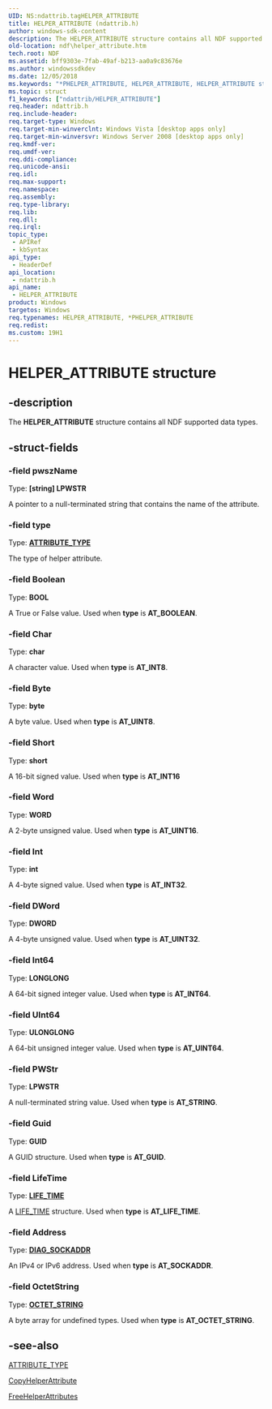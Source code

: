 ```yaml
---
UID: NS:ndattrib.tagHELPER_ATTRIBUTE
title: HELPER_ATTRIBUTE (ndattrib.h)
author: windows-sdk-content
description: The HELPER_ATTRIBUTE structure contains all NDF supported data types.
old-location: ndf\helper_attribute.htm
tech.root: NDF
ms.assetid: bff9303e-7fab-49af-b213-aa0a9c83676e
ms.author: windowssdkdev
ms.date: 12/05/2018
ms.keywords: "*PHELPER_ATTRIBUTE, HELPER_ATTRIBUTE, HELPER_ATTRIBUTE structure [NDF], ndattrib/HELPER_ATTRIBUTE, ndf.helper_attribute"
ms.topic: struct
f1_keywords: ["ndattrib/HELPER_ATTRIBUTE"]
req.header: ndattrib.h
req.include-header: 
req.target-type: Windows
req.target-min-winverclnt: Windows Vista [desktop apps only]
req.target-min-winversvr: Windows Server 2008 [desktop apps only]
req.kmdf-ver: 
req.umdf-ver: 
req.ddi-compliance: 
req.unicode-ansi: 
req.idl: 
req.max-support: 
req.namespace: 
req.assembly: 
req.type-library: 
req.lib: 
req.dll: 
req.irql: 
topic_type:
 - APIRef
 - kbSyntax
api_type:
 - HeaderDef
api_location:
 - ndattrib.h
api_name:
 - HELPER_ATTRIBUTE
product: Windows
targetos: Windows
req.typenames: HELPER_ATTRIBUTE, *PHELPER_ATTRIBUTE
req.redist: 
ms.custom: 19H1
---
```


# HELPER_ATTRIBUTE structure


## -description


The <b>HELPER_ATTRIBUTE</b> structure contains all NDF supported data types.


## -struct-fields




### -field pwszName

Type: <b>[string] LPWSTR</b>

A pointer to a null-terminated string that contains the name of the attribute.


### -field type

Type: <b><a href="https://docs.microsoft.com/windows/desktop/api/ndattrib/ne-ndattrib-tagattribute_type">ATTRIBUTE_TYPE</a></b>

The type of helper attribute.


### -field Boolean

Type: <b>BOOL</b>

A True or False value. Used when <b>type</b> is <b>AT_BOOLEAN</b>.


### -field Char

Type: <b>char</b>

A character value. Used when  <b>type</b> is <b>AT_INT8</b>.


### -field Byte

Type: <b>byte</b>

A byte value. Used when <b>type</b> is <b>AT_UINT8</b>.


### -field Short

Type: <b>short</b>

A 16-bit  signed value. Used when <b>type</b> is <b>AT_INT16</b>


### -field Word

Type: <b>WORD</b>

A 2-byte unsigned value. Used when <b>type</b> is <b>AT_UINT16</b>.


### -field Int

Type: <b>int</b>

A 4-byte signed value. Used when <b>type</b> is <b>AT_INT32</b>.


### -field DWord

Type: <b>DWORD</b>

A 4-byte unsigned value. Used when <b>type</b> is <b>AT_UINT32</b>.


### -field Int64

Type: <b>LONGLONG</b>

A 64-bit signed integer value. Used when <b>type</b> is <b>AT_INT64</b>.


### -field UInt64

Type: <b>ULONGLONG</b>

A 64-bit unsigned integer value. Used when <b>type</b> is <b>AT_UINT64</b>.


### -field PWStr

Type: <b>LPWSTR</b>

A null-terminated string value. Used when <b>type</b> is <b>AT_STRING</b>.


### -field Guid

Type: <b>GUID</b>

A GUID structure. Used when <b>type</b> is <b>AT_GUID</b>.


### -field LifeTime

Type: <b><a href="https://docs.microsoft.com/windows/desktop/api/ndattrib/ns-ndattrib-taglife_time">LIFE_TIME</a></b>

A <a href="https://docs.microsoft.com/windows/desktop/api/ndattrib/ns-ndattrib-taglife_time">LIFE_TIME</a> structure. Used when <b>type</b> is <b>AT_LIFE_TIME</b>.


### -field Address

Type: <b><a href="https://docs.microsoft.com/windows/desktop/api/ndattrib/ns-ndattrib-tagsock_addr">DIAG_SOCKADDR</a></b>

An IPv4 or IPv6 address. Used when <b>type</b> is <b>AT_SOCKADDR</b>.


### -field OctetString

Type: <b><a href="https://docs.microsoft.com/windows/desktop/api/ndattrib/ns-ndattrib-tagoctet_string">OCTET_STRING</a></b>

A byte array for undefined types. Used when <b>type</b> is <b>AT_OCTET_STRING</b>.


## -see-also




<a href="https://docs.microsoft.com/windows/desktop/api/ndattrib/ne-ndattrib-tagattribute_type">ATTRIBUTE_TYPE</a>



<a href="https://docs.microsoft.com/windows/desktop/NDF/copyhelperattribute">CopyHelperAttribute</a>



<a href="https://docs.microsoft.com/windows/desktop/NDF/freehelperattributes">FreeHelperAttributes</a>
 

 


